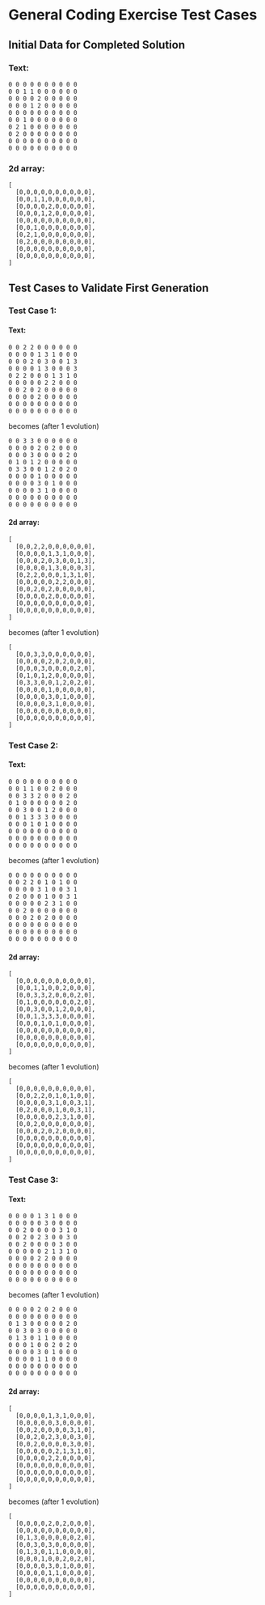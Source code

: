 # General Coding Exercise Test Cases

## Initial Data for Completed Solution
### Text:
```
0 0 0 0 0 0 0 0 0 0
0 0 1 1 0 0 0 0 0 0
0 0 0 0 2 0 0 0 0 0
0 0 0 1 2 0 0 0 0 0
0 0 0 0 0 0 0 0 0 0
0 0 1 0 0 0 0 0 0 0
0 2 1 0 0 0 0 0 0 0
0 2 0 0 0 0 0 0 0 0
0 0 0 0 0 0 0 0 0 0
0 0 0 0 0 0 0 0 0 0
```

### 2d array:
```
[
  [0,0,0,0,0,0,0,0,0,0],
  [0,0,1,1,0,0,0,0,0,0],
  [0,0,0,0,2,0,0,0,0,0],
  [0,0,0,1,2,0,0,0,0,0],
  [0,0,0,0,0,0,0,0,0,0],
  [0,0,1,0,0,0,0,0,0,0],
  [0,2,1,0,0,0,0,0,0,0],
  [0,2,0,0,0,0,0,0,0,0],
  [0,0,0,0,0,0,0,0,0,0],
  [0,0,0,0,0,0,0,0,0,0],
]
```

## Test Cases to Validate First Generation 
### Test Case 1:
#### Text:
```
0 0 2 2 0 0 0 0 0 0
0 0 0 0 1 3 1 0 0 0
0 0 0 2 0 3 0 0 1 3
0 0 0 0 1 3 0 0 0 3
0 2 2 0 0 0 1 3 1 0
0 0 0 0 0 2 2 0 0 0
0 0 2 0 2 0 0 0 0 0
0 0 0 0 2 0 0 0 0 0
0 0 0 0 0 0 0 0 0 0
0 0 0 0 0 0 0 0 0 0
```
becomes (after 1 evolution)
```
0 0 3 3 0 0 0 0 0 0
0 0 0 0 2 0 2 0 0 0
0 0 0 3 0 0 0 0 2 0
0 1 0 1 2 0 0 0 0 0
0 3 3 0 0 1 2 0 2 0
0 0 0 0 1 0 0 0 0 0
0 0 0 0 3 0 1 0 0 0
0 0 0 0 3 1 0 0 0 0
0 0 0 0 0 0 0 0 0 0
0 0 0 0 0 0 0 0 0 0
```

#### 2d array:
```
[
  [0,0,2,2,0,0,0,0,0,0],
  [0,0,0,0,1,3,1,0,0,0],
  [0,0,0,2,0,3,0,0,1,3],
  [0,0,0,0,1,3,0,0,0,3],
  [0,2,2,0,0,0,1,3,1,0],
  [0,0,0,0,0,2,2,0,0,0],
  [0,0,2,0,2,0,0,0,0,0],
  [0,0,0,0,2,0,0,0,0,0],
  [0,0,0,0,0,0,0,0,0,0],
  [0,0,0,0,0,0,0,0,0,0],
]
```
becomes (after 1 evolution)
```
[
  [0,0,3,3,0,0,0,0,0,0],
  [0,0,0,0,2,0,2,0,0,0],
  [0,0,0,3,0,0,0,0,2,0],
  [0,1,0,1,2,0,0,0,0,0],
  [0,3,3,0,0,1,2,0,2,0],
  [0,0,0,0,1,0,0,0,0,0],
  [0,0,0,0,3,0,1,0,0,0],
  [0,0,0,0,3,1,0,0,0,0],
  [0,0,0,0,0,0,0,0,0,0],
  [0,0,0,0,0,0,0,0,0,0],
]
```

### Test Case 2:
#### Text:
```
0 0 0 0 0 0 0 0 0 0
0 0 1 1 0 0 2 0 0 0
0 0 3 3 2 0 0 0 2 0
0 1 0 0 0 0 0 0 2 0
0 0 3 0 0 1 2 0 0 0
0 0 1 3 3 3 0 0 0 0
0 0 0 1 0 1 0 0 0 0
0 0 0 0 0 0 0 0 0 0
0 0 0 0 0 0 0 0 0 0
0 0 0 0 0 0 0 0 0 0
```
becomes (after 1 evolution)
```
0 0 0 0 0 0 0 0 0 0
0 0 2 2 0 1 0 1 0 0
0 0 0 0 3 1 0 0 3 1
0 2 0 0 0 1 0 0 3 1
0 0 0 0 0 2 3 1 0 0
0 0 2 0 0 0 0 0 0 0
0 0 0 2 0 2 0 0 0 0
0 0 0 0 0 0 0 0 0 0
0 0 0 0 0 0 0 0 0 0
0 0 0 0 0 0 0 0 0 0
```

#### 2d array:
```
[
  [0,0,0,0,0,0,0,0,0,0],
  [0,0,1,1,0,0,2,0,0,0],
  [0,0,3,3,2,0,0,0,2,0],
  [0,1,0,0,0,0,0,0,2,0],
  [0,0,3,0,0,1,2,0,0,0],
  [0,0,1,3,3,3,0,0,0,0],
  [0,0,0,1,0,1,0,0,0,0],
  [0,0,0,0,0,0,0,0,0,0],
  [0,0,0,0,0,0,0,0,0,0],
  [0,0,0,0,0,0,0,0,0,0],
]
```
becomes (after 1 evolution)
```
[
  [0,0,0,0,0,0,0,0,0,0],
  [0,0,2,2,0,1,0,1,0,0],
  [0,0,0,0,3,1,0,0,3,1],
  [0,2,0,0,0,1,0,0,3,1],
  [0,0,0,0,0,2,3,1,0,0],
  [0,0,2,0,0,0,0,0,0,0],
  [0,0,0,2,0,2,0,0,0,0],
  [0,0,0,0,0,0,0,0,0,0],
  [0,0,0,0,0,0,0,0,0,0],
  [0,0,0,0,0,0,0,0,0,0],
]
```

### Test Case 3:
#### Text:
```
0 0 0 0 1 3 1 0 0 0
0 0 0 0 0 3 0 0 0 0
0 0 2 0 0 0 0 3 1 0
0 0 2 0 2 3 0 0 3 0
0 0 2 0 0 0 0 3 0 0
0 0 0 0 0 2 1 3 1 0
0 0 0 0 2 2 0 0 0 0
0 0 0 0 0 0 0 0 0 0
0 0 0 0 0 0 0 0 0 0
0 0 0 0 0 0 0 0 0 0
```
becomes (after 1 evolution)
```
0 0 0 0 2 0 2 0 0 0
0 0 0 0 0 0 0 0 0 0
0 1 3 0 0 0 0 0 2 0
0 0 3 0 3 0 0 0 0 0
0 1 3 0 1 1 0 0 0 0
0 0 0 1 0 0 2 0 2 0
0 0 0 0 3 0 1 0 0 0
0 0 0 0 1 1 0 0 0 0
0 0 0 0 0 0 0 0 0 0
0 0 0 0 0 0 0 0 0 0
```

#### 2d array:
```
[
  [0,0,0,0,1,3,1,0,0,0],
  [0,0,0,0,0,3,0,0,0,0],
  [0,0,2,0,0,0,0,3,1,0],
  [0,0,2,0,2,3,0,0,3,0],
  [0,0,2,0,0,0,0,3,0,0],
  [0,0,0,0,0,2,1,3,1,0],
  [0,0,0,0,2,2,0,0,0,0],
  [0,0,0,0,0,0,0,0,0,0],
  [0,0,0,0,0,0,0,0,0,0],
  [0,0,0,0,0,0,0,0,0,0],
]
```
becomes (after 1 evolution)
```
[
  [0,0,0,0,2,0,2,0,0,0],
  [0,0,0,0,0,0,0,0,0,0],
  [0,1,3,0,0,0,0,0,2,0],
  [0,0,3,0,3,0,0,0,0,0],
  [0,1,3,0,1,1,0,0,0,0],
  [0,0,0,1,0,0,2,0,2,0],
  [0,0,0,0,3,0,1,0,0,0],
  [0,0,0,0,1,1,0,0,0,0],
  [0,0,0,0,0,0,0,0,0,0],
  [0,0,0,0,0,0,0,0,0,0],
]
```
